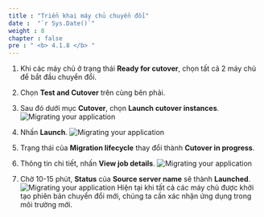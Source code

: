 ```yaml
---
title : "Triển khai máy chủ chuyển đổi"
date :  "`r Sys.Date()`" 
weight : 8
chapter : false
pre : " <b> 4.1.8 </b> "
---
```

1. Khi các máy chủ ở trạng thái **Ready for cutover**, chọn tất cả 2 máy chủ để bắt đầu chuyển đổi. 
2. Chọn **Test and Cutover** trên cùng bên phải.
3. Sau đó dưới mục **Cutover**, chọn **Launch cutover instances**.
![Migrating your application](/images/4.migrateinfra/4.1migrateapp/4.1.8cutover/4.1.8.1cutover.png?width=90pc)

4. Nhấn **Launch**.
![Migrating your application](/images/4.migrateinfra/4.1migrateapp/4.1.8cutover/4.1.8.2cutover.png?width=90pc)

5. Trạng thái của **Migration lifecycle** thay đổi thành **Cutover in progress**.
6. Thông tin chi tiết, nhấn **View job details**.
![Migrating your application](/images/4.migrateinfra/4.1migrateapp/4.1.8cutover/4.1.8.3cutover.png?width=90pc)

7. Chờ 10-15 phút, **Status** của **Source server name** sẽ thành **Launched**.
![Migrating your application](/images/4.migrateinfra/4.1migrateapp/4.1.8cutover/4.1.8.4cutover.png?width=90pc)
Hiện tại khi tất cả các máy chủ được khởi tạo phiên bản chuyển đổi mới, chúng ta cần xác nhận ứng dụng trong môi trường mới.
